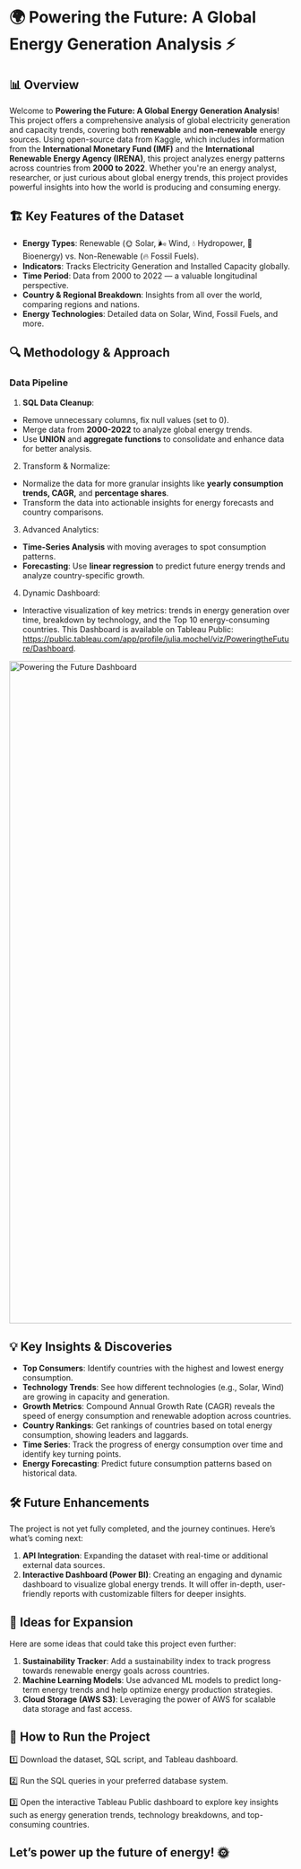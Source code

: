 # 🌍 Powering the Future: A Global Energy Generation Analysis ⚡


## 📊 Overview

Welcome to **Powering the Future: A Global Energy Generation Analysis**! This project offers a comprehensive analysis of global electricity generation and capacity trends, covering both **renewable** and **non-renewable** energy sources. Using open-source data from Kaggle, which includes information from the **International Monetary Fund (IMF)** and the **International Renewable Energy Agency (IRENA)**, this project analyzes energy patterns across countries from **2000 to 2022**. Whether you're an energy analyst, researcher, or just curious about global energy trends, this project provides powerful insights into how the world is producing and consuming energy.

## 🏗️ Key Features of the Dataset

- **Energy Types**: Renewable (🌞 Solar, 🌬️ Wind, 💧 Hydropower, 🌱 Bioenergy) vs. Non-Renewable (🔥 Fossil Fuels).
- **Indicators**: Tracks Electricity Generation and Installed Capacity globally.
- **Time Period**: Data from 2000 to 2022 — a valuable longitudinal perspective.
- **Country & Regional Breakdown**: Insights from all over the world, comparing regions and nations.
- **Energy Technologies**: Detailed data on Solar, Wind, Fossil Fuels, and more.

## 🔍 Methodology & Approach

### Data Pipeline

1. **SQL Data Cleanup**:

- Remove unnecessary columns, fix null values (set to 0).
- Merge data from **2000-2022** to analyze global energy trends.
- Use **UNION** and **aggregate functions** to consolidate and enhance data for better analysis.

2. Transform & Normalize:

- Normalize the data for more granular insights like **yearly consumption trends, CAGR,** and **percentage shares**.
- Transform the data into actionable insights for energy forecasts and country comparisons.

3. Advanced Analytics:
- **Time-Series Analysis** with moving averages to spot consumption patterns.
- **Forecasting**: Use **linear regression** to predict future energy trends and analyze country-specific growth.

4. Dynamic Dashboard:
- Interactive visualization of key metrics: trends in energy generation over time, breakdown by technology, and the Top 10 energy-consuming countries. This Dashboard is available on Tableau Public: https://public.tableau.com/app/profile/julia.mochel/viz/PoweringtheFuture/Dashboard. 

<img width="1180" alt="Powering the Future Dashboard" src="https://github.com/user-attachments/assets/33ac68d6-a49f-4bb2-9638-1a5a4f2356a4" />

## 💡 Key Insights & Discoveries

- **Top Consumers**: Identify countries with the highest and lowest energy consumption.
- **Technology Trends**: See how different technologies (e.g., Solar, Wind) are growing in capacity and generation.
- **Growth Metrics**: Compound Annual Growth Rate (CAGR) reveals the speed of energy consumption and renewable adoption across countries.
- **Country Rankings**: Get rankings of countries based on total energy consumption, showing leaders and laggards.
- **Time Series**: Track the progress of energy consumption over time and identify key turning points.
- **Energy Forecasting**: Predict future consumption patterns based on historical data.

## 🛠️ Future Enhancements

The project is not yet fully completed, and the journey continues. Here’s what’s coming next:

1. **API Integration**: Expanding the dataset with real-time or additional external data sources.
2. **Interactive Dashboard (Power BI)**: Creating an engaging and dynamic dashboard to visualize global energy trends. It will offer in-depth, user-friendly reports with customizable filters for deeper insights.

## 🧠 Ideas for Expansion

Here are some ideas that could take this project even further:

1. **Sustainability Tracker**: Add a sustainability index to track progress towards renewable energy goals across countries.
2. **Machine Learning Models**: Use advanced ML models to predict long-term energy trends and help optimize energy production strategies.
3. **Cloud Storage (AWS S3)**: Leveraging the power of AWS for scalable data storage and fast access.

## 🚀 How to Run the Project

1️⃣ Download the dataset, SQL script, and Tableau dashboard.

2️⃣ Run the SQL queries in your preferred database system.

3️⃣ Open the interactive Tableau Public dashboard to explore key insights such as energy generation trends, technology breakdowns, and top-consuming countries.

## Let’s power up the future of energy! 🌞

